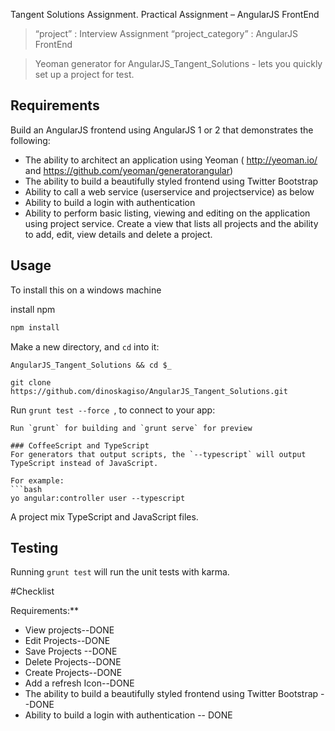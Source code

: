 Tangent Solutions Assignment. Practical Assignment – AngularJS FrontEnd

> “project” : Interview Assignment
> “project_category” : AngularJS FrontEnd

> Yeoman generator for AngularJS_Tangent_Solutions  - lets you quickly set up a project for test.

## Requirements

Build an AngularJS frontend using AngularJS 1 or 2 that demonstrates the following:
  - The ability to architect an application using Yeoman ( http://yeoman.io/ and https://github.com/yeoman/generatorangular)
  - The ability to build a beautifully styled frontend using Twitter Bootstrap
  - Ability to call a web service (userservice and projectservice) as below
  - Ability to build a login with authentication
  - Ability to perform basic listing, viewing and editing on the application using project
service. Create a view that lists all projects and the ability to add, edit, view details and
delete a project.

## Usage

To install this on a windows machine 

install npm
```sh
npm install
```

Make a new directory, and `cd` into it:
```
AngularJS_Tangent_Solutions && cd $_

git clone  https://github.com/dinoskagiso/AngularJS_Tangent_Solutions.git 

```
Run `grunt test --force `, to connect to your app:
```
Run `grunt` for building and `grunt serve` for preview

### CoffeeScript and TypeScript
For generators that output scripts, the `--typescript` will output TypeScript instead of JavaScript.

For example:
```bash
yo angular:controller user --typescript
```

A project mix TypeScript and JavaScript files.

## Testing

Running `grunt test` will run the unit tests with karma.

#Checklist

Requirements:**

  - View projects--DONE
  - Edit Projects--DONE
  - Save Projects --DONE
  - Delete Projects--DONE
  - Create Projects--DONE
  - Add a refresh Icon--DONE
  - The ability to build a beautifully styled frontend using Twitter Bootstrap --DONE
  - Ability to build a login with authentication -- DONE
 
  


